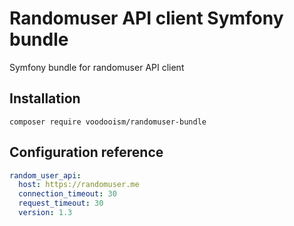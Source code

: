 # Randomuser API client Symfony bundle
Symfony bundle for randomuser API client

## Installation
```
composer require voodooism/randomuser-bundle
```

## Configuration reference
```yaml
random_user_api:
  host: https://randomuser.me
  connection_timeout: 30
  request_timeout: 30
  version: 1.3
```
